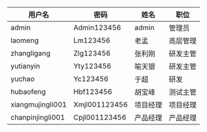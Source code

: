 

| 用户名            | 密码          | 姓名     | 职位     |
| ----------------- | ------------- | -------- | -------- |
| admin             | Admin123456   | admin    | 管理员   |
| laomeng           | Lm123456      | 老孟     | 高层管理 |
| zhangligang       | Zlg123456     | 张利刚   | 研发主管 |
| yutianyin         | Yty123456     | 喻天银   | 研发主管 |
| yuchao            | Yc123456      | 于超     | 研发     |
| hubaofeng         | Hbf123456     | 胡宝峰   | 测试主管 |
| xiangmujingli001  | Xmjl001123456 | 项目经理 | 项目经理 |
| chanpinjingli001  | Cpjl001123456 | 产品经理 | 产品经理 |



